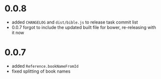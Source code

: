 # 0.0.8
  * added `CHANGELOG` and `dist/bible.js` to release task commit list
  * 0.0.7 forgot to include the updated built file for bower, re-releasing with it now

# 0.0.7
  * added `Reference.bookNameFromId`
  * fixed splitting of book names